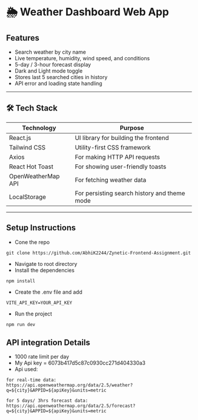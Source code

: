 # 🌦️ Weather Dashboard Web App

##  Features

- Search weather by city name
-  Live temperature, humidity, wind speed, and conditions
- 5-day / 3-hour forecast display
-  Dark and Light mode toggle
-  Stores last 5 searched cities in history
-  API error and loading state handling

---

## 🛠️ Tech Stack

| Technology      |        Purpose                   |
|-----------------|-----------------------------------|
| React.js        | UI library for building the frontend |
| Tailwind CSS    | Utility-first CSS framework       |
| Axios           | For making HTTP API requests      |
| React Hot Toast | For showing user-friendly toasts  |
| OpenWeatherMap API | For fetching weather data       |
| LocalStorage    | For persisting search history and theme mode |

---

## Setup Instructions
- Cone the repo
```
git clone https://github.com/AbhiK2244/Zynetic-Frontend-Assignment.git 
 ```
- Navigate to root directory
- Install the dependencies
```
npm install
```
- Create the .env file and add
```
VITE_API_KEY=YOUR_API_KEY
```
- Run the project
```
npm run dev
```

## API integration Details
- 1000 rate limit per day
- My Api key = 6073b417d5c87c0930cc271d404330a3
- Api used:
```
for real-time data:
https://api.openweathermap.org/data/2.5/weather?q=${city}&APPID=${apiKey}&units=metric

for 5 days/ 3hrs forecast data:
https://api.openweathermap.org/data/2.5/forecast?q=${city}&APPID=${apiKey}&units=metric
```